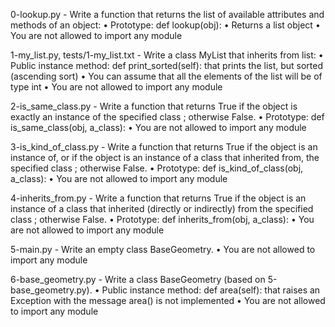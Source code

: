 0-lookup.py - Write a function that returns the list of available attributes and methods of an object:
    • Prototype: def lookup(obj):
    • Returns a list object
    • You are not allowed to import any module

1-my_list.py, tests/1-my_list.txt - Write a class MyList that inherits from list:
    • Public instance method: def print_sorted(self): that prints the list, but sorted (ascending sort)
    • You can assume that all the elements of the list will be of type int
    • You are not allowed to import any module

2-is_same_class.py - Write a function that returns True if the object is exactly an instance of the specified class ; otherwise False.
    • Prototype: def is_same_class(obj, a_class):
    • You are not allowed to import any module

3-is_kind_of_class.py - Write a function that returns True if the object is an instance of, or if the object is an instance of a class that inherited from, the specified class ; otherwise False.
    • Prototype: def is_kind_of_class(obj, a_class):
    • You are not allowed to import any module

4-inherits_from.py - Write a function that returns True if the object is an instance of a class that inherited (directly or indirectly) from the specified class ; otherwise False.
    • Prototype: def inherits_from(obj, a_class):
    • You are not allowed to import any module

5-main.py - Write an empty class BaseGeometry.
    • You are not allowed to import any module

6-base_geometry.py - Write a class BaseGeometry (based on 5-base_geometry.py).
    • Public instance method: def area(self): that raises an Exception with the message area() is not implemented
    • You are not allowed to import any module